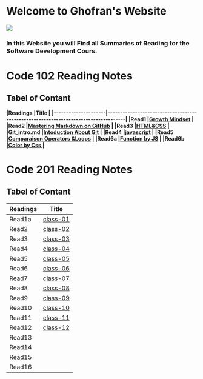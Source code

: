 # Welcome to Ghofran's Website
![](https://encrypted-tbn0.gstatic.com/images?q=tbn:ANd9GcQ7GuRWxXVeA3i83C6MbKg8z3mW2ljc7prhvQ&usqp=CAU)

### In this Website you will Find all Summaries of Reading for the Software Development Cours.

# Code 102 Reading Notes
## Tabel of Contant

**|Readings           |Title                                                                               |
|---------------------|------------------------------------------------------------------------------------|
|Read1                |[Growth Mindset](https://ghofrandayyat.github.io/reading-notes/read1)               |
|Read2                |[Mastering Markdown on GitHub](https://ghofrandayyat.github.io/reading-notes/read2) |
|Read3                |[HTML&CSS](https://ghofrandayyat.github.io/reading-notes/read3)                     |
|Git_intro.md         |[Intoduction About Git](https://ghofrandayyat.github.io/reading-notes/Git_intro)    |
|Read4                |[javascript](https://ghofrandayyat.github.io/reading-notes/read4)                   |
|Read5                |[Comparaison Operators &Loops](https://ghofrandayyat.github.io/reading-notes/read5) |
|Read6a               |[Function by JS](https://ghofrandayyat.github.io/reading-notes/read6a)              |
|Read6b               |[Color by Css ](https://ghofrandayyat.github.io/reading-notes/read6b)               |**

# Code 201 Reading Notes

## Tabel of Contant

|Readings|Title                                                             |
|--------|------------------------------------------------------------------|
|Read1a  |[class-01](https://ghofrandayyat.github.io/reading-notes/class-01)|
|Read2   |[class-02](https://ghofrandayyat.github.io/reading-notes/class-02)|
|Read3   |[class-03](https://ghofrandayyat.github.io/reading-notes/class-03)|
|Read4   |[class-04](https://ghofrandayyat.github.io/reading-notes/class-04)|
|Read5   |[class-05](https://ghofrandayyat.github.io/reading-notes/class-05)|
|Read6   |[class-06](https://ghofrandayyat.github.io/reading-notes/class-06)|
|Read7   |[class-07](https://ghofrandayyat.github.io/reading-notes/class-07)|
|Read8   |[class-08](https://ghofrandayyat.github.io/reading-notes/class-08)|
|Read9   |[class-09](https://ghofrandayyat.github.io/reading-notes/class-09)|
|Read10  |[class-10](https://ghofrandayyat.github.io/reading-notes/class-10)|
|Read11  |[class-11](https://ghofrandayyat.github.io/reading-notes/class-11)|
|Read12  |[class-12](https://ghofrandayyat.github.io/reading-notes/class-12)|
|Read13  |                                                                  |
|Read14  |                                                                  |
|Read15  |                                                                  |
|Read16  |                                                                  |
